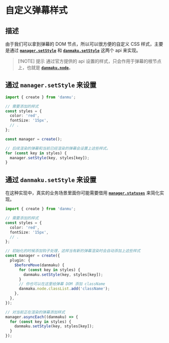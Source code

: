 # 自定义弹幕样式

## 描述

由于我们可以拿到弹幕的 DOM 节点，所以可以很方便的自定义 CSS 样式，主要是通过 [**`manager.setStyle`**](../reference/manager-api/#manager-setstyle) 和 [**`danmaku.setStyle`**](../reference/danmaku-api/#danmaku-setstyle) 这两个 api 来实现。

> [!NOTE] 提示
> 通过官方提供的 api 设置的样式，只会作用于弹幕的根节点上，也就是 [**`danmaku.node`**](../reference/danmaku-props/#danmaku-node)。

## 通过 `manager.setStyle` 来设置

```ts {14}
import { create } from 'danmu';

// 需要添加的样式
const styles = {
  color: 'red',
  fontSize: '15px',
  // .
};

const manager = create();

// 后续渲染的弹幕和当前已经渲染的弹幕会设置上这些样式。
for (const key in styles) {
  manager.setStyle(key, styles[key]);
}
```

## 通过 `danmaku.setStyle` 来设置

在这种实现中，真实的业务场景里面你可能需要借用 [**`manager.statuses`**](../reference/manager-properties/#manager-statuses) 来简化实现。

```ts {15,26}
import { create } from 'danmu';

// 需要添加的样式
const styles = {
  color: 'red',
  fontSize: '15px',
  // .
};

// 初始化的时候添加钩子处理，这样当有新的弹幕渲染时会自动添加上这些样式
const manager = create({
  plugin: {
    $beforeMove(danmaku) {
      for (const key in styles) {
        danmaku.setStyle(key, styles[key]);
      }
      // 你也可以在这里给弹幕 DOM 添加 className
      danmaku.node.classList.add('className');
    },
  },
});

// 对当前正在渲染的弹幕添加样式
manager.asyncEach((danmaku) => {
  for (const key in styles) {
    danmaku.setStyle(key, styles[key]);
  }
});
```
